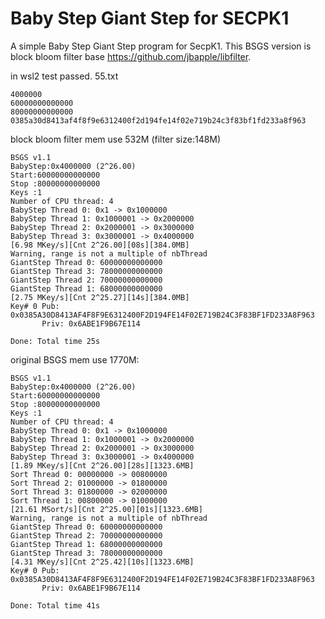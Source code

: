 # Baby Step Giant Step for SECPK1

A simple Baby Step Giant Step program for SecpK1.
This BSGS version is block bloom filter base https://github.com/jbapple/libfilter.

in wsl2 test passed.
55.txt
```
4000000
60000000000000
80000000000000
0385a30d8413af4f8f9e6312400f2d194fe14f02e719b24c3f83bf1fd233a8f963
```
block bloom filter mem use 532M (filter size:148M)
```
BSGS v1.1
BabyStep:0x4000000 (2^26.00)
Start:60000000000000
Stop :80000000000000
Keys :1
Number of CPU thread: 4
BabyStep Thread 0: 0x1 -> 0x1000000
BabyStep Thread 1: 0x1000001 -> 0x2000000
BabyStep Thread 2: 0x2000001 -> 0x3000000
BabyStep Thread 3: 0x3000001 -> 0x4000000
[6.98 MKey/s][Cnt 2^26.00][08s][384.0MB]
Warning, range is not a multiple of nbThread
GiantStep Thread 0: 60000000000000
GiantStep Thread 3: 78000000000000
GiantStep Thread 2: 70000000000000
GiantStep Thread 1: 68000000000000
[2.75 MKey/s][Cnt 2^25.27][14s][384.0MB]
Key# 0 Pub:  0x0385A30D8413AF4F8F9E6312400F2D194FE14F02E719B24C3F83BF1FD233A8F963
       Priv: 0x6ABE1F9B67E114

Done: Total time 25s
```

original BSGS mem use 1770M:
```
BSGS v1.1
BabyStep:0x4000000 (2^26.00)
Start:60000000000000
Stop :80000000000000
Keys :1
Number of CPU thread: 4
BabyStep Thread 0: 0x1 -> 0x1000000
BabyStep Thread 1: 0x1000001 -> 0x2000000
BabyStep Thread 2: 0x2000001 -> 0x3000000
BabyStep Thread 3: 0x3000001 -> 0x4000000
[1.89 MKey/s][Cnt 2^26.00][28s][1323.6MB]
Sort Thread 0: 00000000 -> 00800000
Sort Thread 2: 01000000 -> 01800000
Sort Thread 3: 01800000 -> 02000000
Sort Thread 1: 00800000 -> 01000000
[21.61 MSort/s][Cnt 2^25.00][01s][1323.6MB]
Warning, range is not a multiple of nbThread
GiantStep Thread 0: 60000000000000
GiantStep Thread 2: 70000000000000
GiantStep Thread 1: 68000000000000
GiantStep Thread 3: 78000000000000
[4.31 MKey/s][Cnt 2^25.42][10s][1323.6MB]
Key# 0 Pub:  0x0385A30D8413AF4F8F9E6312400F2D194FE14F02E719B24C3F83BF1FD233A8F963
       Priv: 0x6ABE1F9B67E114

Done: Total time 41s
```
